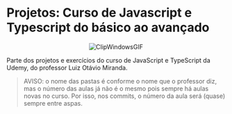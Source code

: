 # Projetos: Curso de Javascript e Typescript do básico ao avançado
<div align='center'>

![ClipWindowsGIF](https://user-images.githubusercontent.com/85965282/184449645-994fa676-a15b-4ff0-9cf9-3de98c8dadc3.gif)

</div>
Parte dos projetos e exercícios do curso de JavaScript e TypeScript da Udemy, do professor Luiz Otávio Miranda.

> AVISO: o nome das pastas é conforme o nome que o professor diz, mas o número das aulas já não é o mesmo pois sempre há aulas novas no curso. Por isso, nos commits, o número da aula será (quase) sempre entre aspas.
